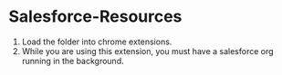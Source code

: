 # Salesforce-Resources
1. Load the folder into chrome extensions.
2. While you are using this extension, you must have a salesforce org running in the background.
